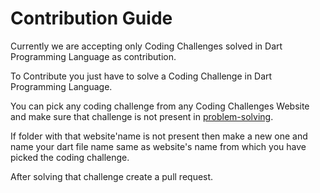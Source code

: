 # Contribution Guide
Currently we are accepting only Coding Challenges solved in Dart Programming Language as contribution.

To Contribute you just have to solve a Coding Challenge in Dart Programming Language.

You can pick any coding challenge from any Coding Challenges Website and make sure that challenge is not present in [problem-solving](lib/problem-solving/README.md).

If folder with that website'name is not present then make a new one and name your dart file name same as website's name from which you have picked the coding challenge.

After solving that challenge create a pull request.
